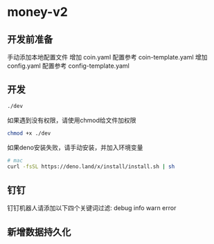 # money-v2
## 开发前准备
手动添加本地配置文件
增加 coin.yaml 配置参考 coin-template.yaml
增加 config.yaml 配置参考 config-template.yaml

## 开发

```bash
./dev
```

如果遇到没有权限，请使用chmod给文件加权限

```bash
chmod +x ./dev
```

如果deno安装失败，请手动安装，并加入环境变量
```bash
# mac
curl -fsSL https://deno.land/x/install/install.sh | sh
```

## 钉钉
钉钉机器人请添加以下四个关键词过滤:
debug info warn error

## 新增数据持久化